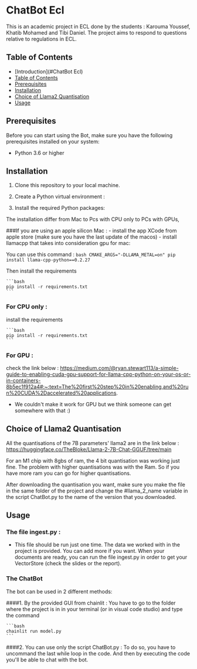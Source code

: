 

# ChatBot Ecl

This is an academic project in ECL done by the students : Karouma Youssef, Khatib Mohamed and Tibi Daniel. The project aims to respond to questions relative to regulations in ECL.
## Table of Contents

- [Introduction](#ChatBot Ecl)
- [Table of Contents](#table-of-contents)
- [Prerequisites](#prerequisites)
- [Installation](#installation)
- [Choice of Llama2 Quantisation](#choice-of-llama2-quantisation)
- [Usage](#usage)

## Prerequisites

Before you can start using the Bot, make sure you have the following prerequisites installed on your system:

- Python 3.6 or higher


## Installation

1. Clone this repository to your local machine.


2. Create a Python virtual environment :


3. Install the required Python packages:

The installation differ from Mac to Pcs with CPU only to PCs with GPUs,

###If you are using an apple silicon Mac : 
    - install the app XCode from apple store (make sure you have the last update of the macos)
    - install llamacpp that takes into consideration gpu for mac:
    
You can use this command : 
    ```bash
    CMAKE_ARGS="-DLLAMA_METAL=on" pip install llama-cpp-python==0.2.27
    ```

Then install the requirements

    ```bash
    pip install -r requirements.txt
    ```
    

### For CPU only :    
install the requirements

    ```bash
    pip install -r requirements.txt
    ```
    

    
### For GPU : 
check the link below : 
https://medium.com/@ryan.stewart113/a-simple-guide-to-enabling-cuda-gpu-support-for-llama-cpp-python-on-your-os-or-in-containers-8b5ec1f912a4#:~:text=The%20first%20step%20in%20enabling,and%20run%20CUDA%2Daccelerated%20applications.

- We couldn't make it work for GPU but we think someone can get somewhere with that :)


## Choice of Llama2 Quantisation

All the quantisations of the 7B parameters' llama2 are in the link below : 
https://huggingface.co/TheBloke/Llama-2-7B-Chat-GGUF/tree/main

For an M1 chip with 8gbs of ram, the 4 bit quantisation was working just fine. 
The problem with higher quantisations was with the Ram. So if you have more ram you can go for higher quantisations.

After downloading the quantisation you want, make sure you make the file in the same folder of the project and change the #llama_2_name
variable in the script ChatBot.py to the name of the version that you downloaded.


## Usage

### The file ingest.py : 
- This file should be run just one time. The data we worked with in the project is provided. You can add more if you want. When your documents are ready, you can run the file ingest.py in order to get your VectorStore (check the slides or the report).


### The ChatBot

The bot can be used in 2 different methods:

####1. By the provided GUI from chainlit : 
You have to go to the folder where the project is in in your terminal (or in visual code studio) and type the command 

    ```bash
    chainlit run model.py
    ```

####2. You can use only the script ChatBot.py : 
To do so, you have to uncommand the last while loop in the code. And then by executing the code you'll be able to chat with the bot.
